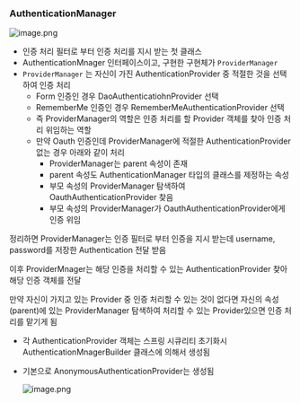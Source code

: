 ### AuthenticationManager

![image.png](https://prod-files-secure.s3.us-west-2.amazonaws.com/7f2365ae-ea78-4340-b09d-9671c8c311c7/cd1d4ed8-4e70-416d-8d14-fced8543193d/image.png)

- 인증 처리 필터로 부터 인증 처리를 지시 받는 첫 클래스
- AuthenticationMnager 인터페이스이고, 구현한 구현체가 `ProviderManager`
- `ProviderManager` 는 자신이 가진 AuthenticationProvider 중 적절한 것을 선택하여 인증 처리
    - Form 인증인 경우 DaoAuthenticatiohnProvider 선택
    - RememberMe 인증인 경우 RememberMeAuthenticationProvider 선택
    - 즉 ProviderManager의 역할은 인증 처리를 할 Provider 객체를 찾아 인증 처리 위임하는 역할
    - 만약 Oauth 인증인데 ProviderManager에 적절한 AuthenticationProvider 없는 경우 아래와 같이 처리
        - ProviderManager는 parent 속성이 존재
        - parent 속성도 AuthenticationManager 타입의 클래스를 제정하는 속성
        - 부모 속성의 ProviderManager 탐색하여 OauthAuthenticationProvider 찾음
        - 부모 속성의 ProviderManager가 OauthAuthenticationProvider에게 인증 위임

정리하면 ProviderManager는 인증 필터로 부터 인증을 지시 받는데 username, password를 저장한 Authentication 전달 받음

이후 ProviderMnager는 해당 인증을 처리할 수 있는 AuthenticationProvider 찾아 해당 인증 객체를 전달

만약 자신이 가지고 있는 Provider 중 인증 처리할 수 있는 것이 없다면 자신의 속성(parent)에 있는 ProviderManager 탐색하여  처리할 수 있는 Provider있으면 인증 처리를 맡기게 됨

- 각 AuthenticationProvider 객체는 스프링 시큐리티 초기화시 AuthenticationMnagerBuilder 클래스에 의해서 생성됨
- 기본으로 AnonymousAuthenticationProvider는 생성됨

  ![image.png](https://prod-files-secure.s3.us-west-2.amazonaws.com/7f2365ae-ea78-4340-b09d-9671c8c311c7/64874e44-07d8-4635-8559-f3400b9c69c3/image.png)